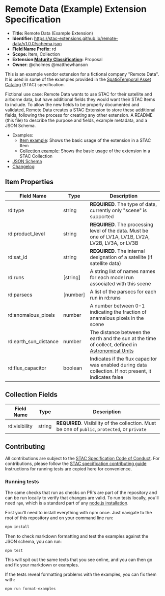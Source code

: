 # Remote Data (Example) Extension Specification

- **Title:** Remote Data (Example Extension)
- **Identifier:** <https://stac-extensions.github.io/remote-data/v1.0.0/schema.json>
- **Field Name Prefix:** rd
- **Scope:** Item, Collection
- **Extension [Maturity Classification](https://github.com/radiantearth/stac-spec/tree/master/extensions/README.md#extension-maturity):** Proposal
- **Owner**: @cholmes @matthewhanson

This is an example vendor extension for a fictional company "Remote Data". It is used in some of the examples provided in the
[SpatioTemporal Asset Catalog](https://github.com/radiantearth/stac-spec) (STAC) specification.

Fictional use case:
Remote Data wants to use STAC for their satellite and airborne data, but have additional fields they would want their STAC Items to include.
To allow the new fields to be properly documented and validated, Remote Data creates a STAC Extension to store these additional fields, following
the process for creating any other extension. A README (this file) to describe the purpose and fields, example metadata, and a JSON Schema.

- Examples:
  - [Item example](examples/item.json): Shows the basic usage of the extension in a STAC Item
  - [Collection example](examples/collection.json): Shows the basic usage of the extension in a STAC Collection
- [JSON Schema](json-schema/schema.json)
- [Changelog](./CHANGELOG.md)

## Item Properties

| Field Name            | Type      | Description                                                  |
| --------------------- | --------- | ------------------------------------------------------------ |
| rd:type               | string    | **REQUIRED**. The type of data, currently only "scene" is supported |
| rd:product_level      | string    | **REQUIRED**. The processing level of the data. Must be one of LV1A, LV1B, LV2A, LV2B, LV3A, or LV3B |
| rd:sat_id             | string    | **REQUIRED**. The internal designation of a satellite (if satellite data) |
| rd:runs               | \[string] | A string list of names names for each model run associated with this scene |
| rd:parsecs            | \[number] | A list of the parsecs for each run in rd:runs                |
| rd:anomalous_pixels   | number    | A number between 0-1 indicating the fraction of anamalous pixels in the scene |
| rd:earth_sun_distance | number    | The distance between the earth and the sun at the time of collect, defined in [Astronomical Units](https://en.wikipedia.org/wiki/Astronomical_unit) |
| rd:flux_capacitor     | boolean   | Indicates if the flux capacitor was enabled during data collection. If not present, it indicates false |

## Collection Fields

| Field Name           | Type                      | Description |
| -------------------- | ------------------------- | ----------- |
| rd:visibility        | string                    | **REQUIRED**. Visibility of the collection. Must be one of `public`, `protected`, or `private` |

## Contributing

All contributions are subject to the
[STAC Specification Code of Conduct](https://github.com/radiantearth/stac-spec/blob/master/CODE_OF_CONDUCT.md).
For contributions, please follow the
[STAC specification contributing guide](https://github.com/radiantearth/stac-spec/blob/master/CONTRIBUTING.md) Instructions
for running tests are copied here for convenience.

### Running tests

The same checks that run as checks on PR's are part of the repository and can be run locally to verify that changes are valid. 
To run tests locally, you'll need `npm`, which is a standard part of any [node.js installation](https://nodejs.org/en/download/).

First you'll need to install everything with npm once. Just navigate to the root of this repository and on 
your command line run:
```bash
npm install
```

Then to check markdown formatting and test the examples against the JSON schema, you can run:
```bash
npm test
```

This will spit out the same texts that you see online, and you can then go and fix your markdown or examples.

If the tests reveal formatting problems with the examples, you can fix them with:
```bash
npm run format-examples
```
